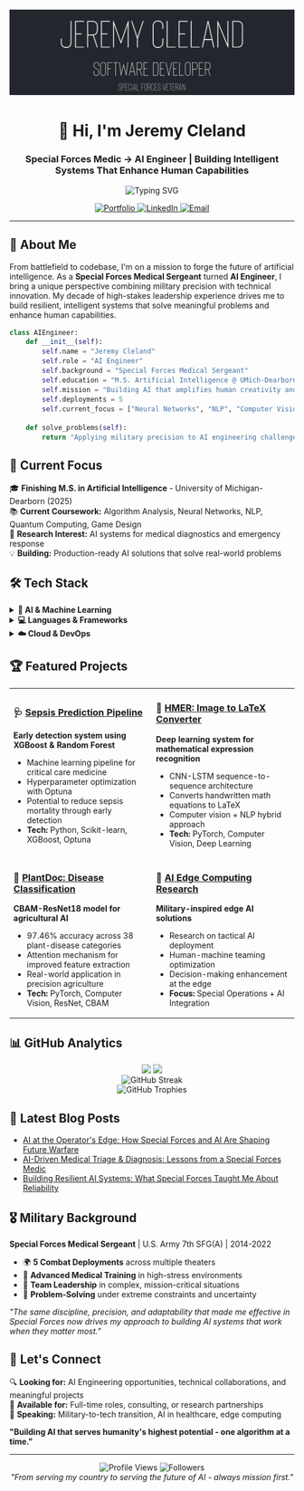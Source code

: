 # ![Profile Banner](JeremyCleland.png)

<h1 align="center">👋 Hi, I'm Jeremy Cleland</h1>
<h3 align="center">Special Forces Medic → AI Engineer | Building Intelligent Systems That Enhance Human Capabilities</h3>

<p align="center">
  <img src="https://readme-typing-svg.herokuapp.com?font=Fira+Code&size=22&duration=3000&pause=1000&color=00D9FF&center=true&vCenter=true&width=600&lines=AI+Engineer+%7C+Machine+Learning;Computer+Vision+%7C+NLP+Specialist;Special+Forces+Veteran;M.S.+AI+Student+%40+UMich" alt="Typing SVG" />
</p>

<p align="center">
  <a href="https://clelandco.com" target="_blank">
    <img src="https://img.shields.io/badge/Portfolio-clelandco.com-blue?style=for-the-badge&logo=google-chrome&logoColor=white" alt="Portfolio" />
  </a>
  <a href="https://www.linkedin.com/in/jeremy-cleland/" target="_blank">
    <img src="https://img.shields.io/badge/LinkedIn-0077B5?style=for-the-badge&logo=linkedin&logoColor=white" alt="LinkedIn" />
  </a>
  <a href="mailto:jeremy.cleland@icloud.com" target="_blank">
    <img src="https://img.shields.io/badge/Email-D14836?style=for-the-badge&logo=gmail&logoColor=white" alt="Email" />
  </a>
</p>

---

## 🎯 About Me

From battlefield to codebase, I'm on a mission to forge the future of artificial intelligence. As a **Special Forces Medical Sergeant** turned **AI Engineer**, I bring a unique perspective combining military precision with technical innovation. My decade of high-stakes leadership experience drives me to build resilient, intelligent systems that solve meaningful problems and enhance human capabilities.

```python
class AIEngineer:
    def __init__(self):
        self.name = "Jeremy Cleland"
        self.role = "AI Engineer"
        self.background = "Special Forces Medical Sergeant"
        self.education = "M.S. Artificial Intelligence @ UMich-Dearborn (2025)"
        self.mission = "Building AI that amplifies human creativity and flourishing"
        self.deployments = 5
        self.current_focus = ["Neural Networks", "NLP", "Computer Vision", "Quantum Computing"]
    
    def solve_problems(self):
        return "Applying military precision to AI engineering challenges"
```

## 🚀 Current Focus

🎓 **Finishing M.S. in Artificial Intelligence** - University of Michigan-Dearborn (2025)  
📚 **Current Coursework:** Algorithm Analysis, Neural Networks, NLP, Quantum Computing, Game Design  
🔬 **Research Interest:** AI systems for medical diagnostics and emergency response  
💡 **Building:** Production-ready AI solutions that solve real-world problems  

## 🛠️ Tech Stack

<details>
<summary><b>🤖 AI & Machine Learning</b></summary>
<br>

![TensorFlow](https://img.shields.io/badge/TensorFlow-FF6F00?style=for-the-badge&logo=tensorflow&logoColor=white)
![PyTorch](https://img.shields.io/badge/PyTorch-EE4C2C?style=for-the-badge&logo=pytorch&logoColor=white)
![Scikit-Learn](https://img.shields.io/badge/scikit--learn-F7931E?style=for-the-badge&logo=scikit-learn&logoColor=white)
![OpenAI](https://img.shields.io/badge/OpenAI-412991?style=for-the-badge&logo=openai&logoColor=white)
![Hugging Face](https://img.shields.io/badge/🤗%20Hugging%20Face-FFD21E?style=for-the-badge)
![Pandas](https://img.shields.io/badge/Pandas-150458?style=for-the-badge&logo=pandas&logoColor=white)
![NumPy](https://img.shields.io/badge/NumPy-013243?style=for-the-badge&logo=numpy&logoColor=white)

</details>

<details>
<summary><b>💻 Languages & Frameworks</b></summary>
<br>

![Python](https://img.shields.io/badge/Python-3776AB?style=for-the-badge&logo=python&logoColor=white)
![JavaScript](https://img.shields.io/badge/JavaScript-F7DF1E?style=for-the-badge&logo=javascript&logoColor=black)
![TypeScript](https://img.shields.io/badge/TypeScript-007ACC?style=for-the-badge&logo=typescript&logoColor=white)
![SQL](https://img.shields.io/badge/SQL-4479A1?style=for-the-badge&logo=mysql&logoColor=white)
![FastAPI](https://img.shields.io/badge/FastAPI-009688?style=for-the-badge&logo=fastapi&logoColor=white)
![Flask](https://img.shields.io/badge/Flask-000000?style=for-the-badge&logo=flask&logoColor=white)

</details>

<details>
<summary><b>☁️ Cloud & DevOps</b></summary>
<br>

![AWS](https://img.shields.io/badge/Amazon_AWS-232F3E?style=for-the-badge&logo=amazon-aws&logoColor=white)
![Docker](https://img.shields.io/badge/Docker-2496ED?style=for-the-badge&logo=docker&logoColor=white)
![Kubernetes](https://img.shields.io/badge/Kubernetes-326CE5?style=for-the-badge&logo=kubernetes&logoColor=white)
![MLflow](https://img.shields.io/badge/MLflow-0194E2?style=for-the-badge&logo=mlflow&logoColor=white)
![Git](https://img.shields.io/badge/Git-F05032?style=for-the-badge&logo=git&logoColor=white)

</details>

## 🏆 Featured Projects

<table>
<tr>
<td width="50%">

### 🩺 [Sepsis Prediction Pipeline](https://github.com/Jeremy-Cleland/sepsis-early-detection)
**Early detection system using XGBoost & Random Forest**
- Machine learning pipeline for critical care medicine
- Hyperparameter optimization with Optuna
- Potential to reduce sepsis mortality through early detection
- **Tech:** Python, Scikit-learn, XGBoost, Optuna

</td>
<td width="50%">

### 📖 [HMER: Image to LaTeX Converter](https://github.com/Jeremy-Cleland/hmer-img2latex)
**Deep learning system for mathematical expression recognition**
- CNN-LSTM sequence-to-sequence architecture
- Converts handwritten math equations to LaTeX
- Computer vision + NLP hybrid approach
- **Tech:** PyTorch, Computer Vision, Deep Learning

</td>
</tr>
<tr>
<td width="50%">

### 🌱 [PlantDoc: Disease Classification](https://github.com/Jeremy-Cleland/plantdoc-disease-classification)
**CBAM-ResNet18 model for agricultural AI**
- 97.46% accuracy across 38 plant-disease categories
- Attention mechanism for improved feature extraction
- Real-world application in precision agriculture
- **Tech:** PyTorch, Computer Vision, ResNet, CBAM

</td>
<td width="50%">

### 🎯 [AI Edge Computing Research](https://clelandco.com/blog)
**Military-inspired edge AI solutions**
- Research on tactical AI deployment
- Human-machine teaming optimization
- Decision-making enhancement at the edge
- **Focus:** Special Operations + AI Integration

</td>
</tr>
</table>

## 📊 GitHub Analytics

<div align="center">
  <img height="180em" src="https://github-readme-stats.vercel.app/api?username=jeremy-cleland&show_icons=true&theme=tokyonight&include_all_commits=true&count_private=true"/>
  <img height="180em" src="https://github-readme-stats.vercel.app/api/top-langs/?username=jeremy-cleland&layout=compact&langs_count=8&theme=tokyonight"/>
</div>

<div align="center">
  <img src="https://streak-stats.demolab.com/?user=jeremy-cleland&theme=tokyonight" alt="GitHub Streak" />
</div>

<div align="center">
  <img src="https://github-profile-trophy.vercel.app/?username=jeremy-cleland&theme=tokyonight&row=1&column=7" alt="GitHub Trophies" />
</div>

## 📝 Latest Blog Posts

<!-- BLOG-POST-LIST:START -->
- [AI at the Operator's Edge: How Special Forces and AI Are Shaping Future Warfare](https://clelandco.com/blog/ai-operators-edge-special-forces-future-warfare)
- [AI-Driven Medical Triage & Diagnosis: Lessons from a Special Forces Medic](https://clelandco.com/blog/ai-battlefield-medicine)
- [Building Resilient AI Systems: What Special Forces Taught Me About Reliability](https://clelandco.com/blog)
<!-- BLOG-POST-LIST:END -->

## 🎖️ Military Background

**Special Forces Medical Sergeant** | U.S. Army 7th SFG(A) | 2014-2022
- 🌍 **5 Combat Deployments** across multiple theaters
- 🏥 **Advanced Medical Training** in high-stress environments  
- 👥 **Team Leadership** in complex, mission-critical situations
- 🎯 **Problem-Solving** under extreme constraints and uncertainty

*"The same discipline, precision, and adaptability that made me effective in Special Forces now drives my approach to building AI systems that work when they matter most."*

## 🤝 Let's Connect

🔍 **Looking for:** AI Engineering opportunities, technical collaborations, and meaningful projects  
💼 **Available for:** Full-time roles, consulting, or research partnerships  
🎤 **Speaking:** Military-to-tech transition, AI in healthcare, edge computing  

**"Building AI that serves humanity's highest potential - one algorithm at a time."**

---

<div align="center">
  <img src="https://komarev.com/ghpvc/?username=jeremy-cleland&color=blueviolet&style=for-the-badge&label=Profile+Views" alt="Profile Views" />
  <img src="https://img.shields.io/github/followers/jeremy-cleland?style=for-the-badge&color=blue&label=Followers" alt="Followers" />
</div>

<div align="center">
  <i>"From serving my country to serving the future of AI - always mission first."</i>
</div>
